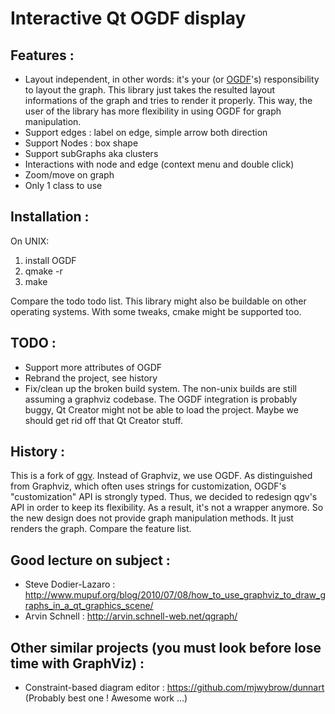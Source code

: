 Interactive Qt OGDF display
===============================

Features :
----------

* Layout independent, in other words: it's your (or [OGDF](http://www.ogdf.net/doku.php)'s) responsibility to layout the graph. This library just takes the resulted layout informations of the graph and tries to render it properly. This way, the user of the library has more flexibility in using OGDF for graph manipulation.
* Support edges : label on edge, simple arrow both direction
* Support Nodes : box shape
* Support subGraphs aka clusters
* Interactions with node and edge (context menu and double click)
* Zoom/move on graph
* Only 1 class to use

Installation :
--------------

On UNIX:
1. install OGDF
1. qmake -r
1. make

Compare the todo todo list. This library might also be buildable on other operating systems. With some tweaks, cmake might be supported too.

TODO :
------

* Support more attributes of OGDF
* Rebrand the project, see history
* Fix/clean up the broken build system. The non-unix builds are still assuming a graphviz codebase. The OGDF integration is probably buggy, Qt Creator might not be able to load the project. Maybe we should get rid off that Qt Creator stuff.

History :
---------

This is a fork of [qgv](https://github.com/3dik/qgv). Instead of Graphviz, we use OGDF. As distinguished from Graphviz, which often uses strings for customization, OGDF's "customization" API is strongly typed. Thus, we decided to redesign qgv's API in order to keep its flexibility. As a result, it's not a wrapper anymore. So the new design does not provide graph manipulation methods. It just renders the graph. Compare the feature list.

Good lecture on subject :
-------------------------

* Steve Dodier-Lazaro : <http://www.mupuf.org/blog/2010/07/08/how_to_use_graphviz_to_draw_graphs_in_a_qt_graphics_scene/>
* Arvin Schnell : <http://arvin.schnell-web.net/qgraph/>

Other similar projects (you must look before lose time with GraphViz) :
-----------------------
* Constraint-based diagram editor : https://github.com/mjwybrow/dunnart  (Probably best one ! Awesome work ...)
